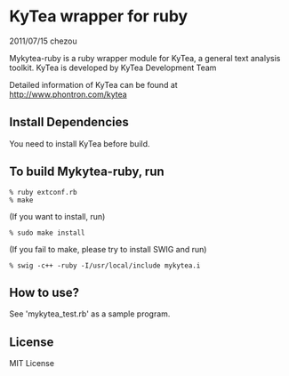 KyTea wrapper for ruby
==========================

2011/07/15 chezou

Mykytea-ruby is a ruby wrapper module for KyTea, a general text analysis toolkit.
KyTea is developed by KyTea Development Team

Detailed information of KyTea can be found at
http://www.phontron.com/kytea

Install Dependencies
--------------------

You need to install KyTea before build.

To build Mykytea-ruby, run
--------------------

    % ruby extconf.rb
    % make

  (If you want to install, run)

    % sudo make install

  (If you fail to make, please try to install SWIG and run)

    % swig -c++ -ruby -I/usr/local/include mykytea.i

How to use?
--------------------
  See 'mykytea_test.rb' as a sample program.

License
--------------------
MIT License
